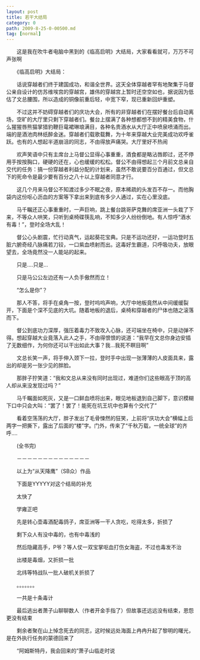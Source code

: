 ```yaml
---
layout: post
title: 若干大结局
category: 0
path: 2009-8-25-0-00500.md
tag: [normal]
---
```


　　这是我在吹牛者电脑中黑到的《临高启明》大结局，大家看看就可，万万不可声张啊

　　《临高启明》大结局：

　　话说穿越者们终于建国成功，和谐全世界。这天全体穿越者罕有地聚集于马督公亲自设计的仿苏维埃宫的穿越宫，雄伟的穿越宫上暂时还空空如也，据说因为低估了文总腰围，所以造成的铜像前重后轻，中宽下窄，现已重新回炉重塑。

　　不过这并不妨碍穿越者们的庆功大会，所有的非穿越者们在摆好餐台后自动离场，空旷的大厅里只剩下穿越者们。餐台上摆满了各种想都想不到的精美食物，什么猩猩唇熊猫掌猎豹鞭巨鼋裙琳琅满目，各种名贵酒水从大厅正中喷泉喷涌而出。端的是酒池肉林纸醉金迷。穿越者们载歌载舞，为十年来穿越大业完美成功欢呼雀跃。也有的人想起半道崩沮的同志，不由得放声痛哭。大厅里好不热闹

　　欢声笑语中只有主席台上马督公显得心事重重，酒食都是略沾唇即过，还不停用手按按胸口，硬硬的还在，心也缓缓的松松。督公不由得想起三个月前文总亲自交代的任务：搞一份穿越者利益分配的计划来，虽然不敢说要百分百通过，但文总下的死命令是最少要有百分之八十以上穿越者同意才行。

　　这几个月来马督公不知渡过多少不眠之夜，原本稀疏的头发百不存一。而他胸袋内这份呕心沥血的方案等下拿出来到底有多少人通过，实在心里没底。

　　马千瞩还正心事重重时，一声巨响，跳上餐台跳哥萨克舞的席亚洲一头栽了下来，不等众人哄笑，只听到桌椅碟筷乱响，不知多少人纷纷倒地。有人惊呼“酒水有毒！”，登时全场大乱！

　　督公心头剧震，忙行动真气，运起葵花宝典。只是不运功还好，一运功登时五脏六腑奇经八脉痛若刀铰，一口紫血喷射而出。这毒好生霸道，只呼吸功夫，放眼望去，全场竟然没一人能站的起来。

　　只是....只是...

　　只是马公公左边还有一人负手傲然而立！

　　“怎么是你”？

　　那人不答，将手在桌角一按，登时呜呜声响，大厅中地板竟然从中间缓缓裂开，下面是个深不见底的大坑。随着地板的退后，桌椅和穿越者的尸体也随之滚落而下。

　　督公到底功力深厚，强压着毒力不致攻入心脉，还可端坐在椅中，只是动弹不得。想起穿越大业竟落入此人之手，不由得恨恨的说道：“我早在文总你身边安插了无数细作，为何你还可以干出如此大事？我...我死不瞑目啊”

　　文总长笑一声，将手伸入颈下一拉，登时手中出现一张薄薄的人皮面具来，露出的却是另一张少见的胖脸。

　　那胖子狞笑道：“我和文总从来没有同时出现过，难道你们这些眼高于顶的高人却从来没发现过吗？”

　　马千瞩面如死灰，又是一口鲜血喷将出来，眼见地板退到自己脚下，意识模糊下口中只会大叫：“罢了！罢了！能死在坑王坑中也算有个交代了”

　　看着空荡荡的大厅，胖子发出了毛骨悚然的狂笑，上前将“庆功大会”横幅上后两字一把撕下，露出了后面的“楼”字。门外，传来了“千秋万载，一统全球”的齐呼....

　　(全书完)

　　－－－－－－－－－－－－－－

　　以上为“从天降鹰”（SB众）作品

　　下面是YYYYY对这个结局的补充

　　太快了

　　学雍正吧

　　先是转心壶毒酒配毒鸽子，席亚洲等一干人贪吃，吃得太多，折损了

　　剩下众人有没中毒的，也有中毒浅的

　　然后隐藏高手，P爷？等人仗一双宝掌呕血打伤女海盗，不过也毒发不治

　　出楼是毒烟，又折损一批

　　北纬等特战队一批人破机关折损了

　　。。。。。。。

　　一共是十条毒计

　　最后逃出者萧子山聊聊数人（作者开金手指了）但故事还远远没有结束，恩怨更没有结束

　　剩余者聚在山上悼念死去的同志，这时候远处海面上冉冉升起了黎明的曙光，是在外执行任务的蒙德回来了

　　“阿姆斯特丹，我会回来的”萧子山临走时说
